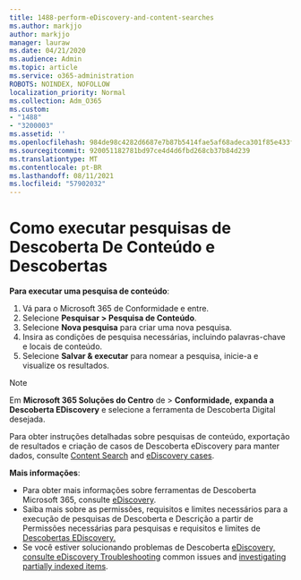 ```yaml
---
title: 1488-perform-eDiscovery-and-content-searches
ms.author: markjjo
author: markjjo
manager: lauraw
ms.date: 04/21/2020
ms.audience: Admin
ms.topic: article
ms.service: o365-administration
ROBOTS: NOINDEX, NOFOLLOW
localization_priority: Normal
ms.collection: Adm_O365
ms.custom:
- "1488"
- "3200003"
ms.assetid: ''
ms.openlocfilehash: 984de98c4282d6687e7b87b5414fae5af68adeca301f85e433fd126641b7b22a
ms.sourcegitcommit: 920051182781bd97ce4d4d6fbd268cb37b84d239
ms.translationtype: MT
ms.contentlocale: pt-BR
ms.lasthandoff: 08/11/2021
ms.locfileid: "57902032"
---
```

# <a name="how-to-perform-content-searches-and-ediscovery-searches"></a>Como executar pesquisas de Descoberta De Conteúdo e Descobertas

**Para executar uma pesquisa de conteúdo**:

1. Vá para o Microsoft 365 de Conformidade e entre.
2. Selecione **Pesquisar > Pesquisa de Conteúdo**.
3. Selecione **Nova pesquisa** para criar uma nova pesquisa.
4. Insira as condições de pesquisa necessárias, incluindo palavras-chave e locais de conteúdo.
5. Selecione **Salvar & executar** para nomear a pesquisa, inicie-a e visualize os resultados.

> [!NOTE]
> Em **Microsoft 365 Soluções do Centro** de  >  **Conformidade,** **expanda a Descoberta EDiscovery** e selecione a ferramenta de Descoberta Digital desejada.

Para obter instruções detalhadas sobre pesquisas de conteúdo, exportação de resultados e criação de casos de Descoberta eDiscovery para manter dados, consulte [Content Search](https://docs.microsoft.com/microsoft-365/compliance/content-search) and [eDiscovery cases](https://docs.microsoft.com/microsoft-365/compliance/ediscovery-cases).

**Mais informações**:

- Para obter mais informações sobre ferramentas de Descoberta Microsoft 365, consulte [eDiscovery](https://docs.microsoft.com/microsoft-365/compliance/ediscovery).
- Saiba mais sobre as permissões, requisitos e limites necessários para a execução de pesquisas de Descoberta e Descrição a partir de Permissões necessárias para pesquisas e requisitos e limites de [Descobertas EDiscovery.](https://docs.microsoft.com/microsoft-365/compliance/assign-ediscovery-permissions) [](https://docs.microsoft.com/microsoft-365/compliance/limits-for-content-search)
- Se você estiver solucionando problemas de Descoberta [eDiscovery, consulte eDiscovery Troubleshooting](https://docs.microsoft.com/microsoft-365/compliance/ediscovery-troubleshooting-common-issues) common issues and [investigating partially indexed items](https://docs.microsoft.com/microsoft-365/compliance/investigating-partially-indexed-items-in-ediscovery).
